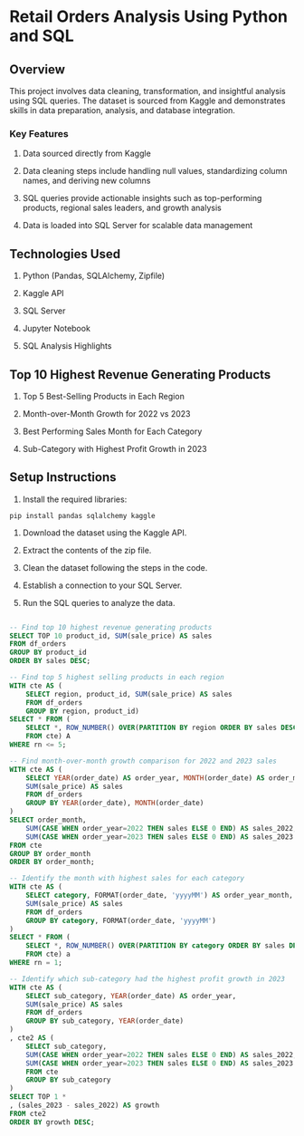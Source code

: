 # Retail Orders Analysis Using Python and SQL

## Overview

This project involves data cleaning, transformation, and insightful analysis using SQL queries. The dataset is sourced from Kaggle and demonstrates skills in data preparation, analysis, and database integration.

### Key Features

1. Data sourced directly from Kaggle

2. Data cleaning steps include handling null values, standardizing column names, and deriving new columns

3. SQL queries provide actionable insights such as top-performing products, regional sales leaders, and growth analysis

4. Data is loaded into SQL Server for scalable data management

## Technologies Used

1. Python (Pandas, SQLAlchemy, Zipfile)

2. Kaggle API

3. SQL Server

4. Jupyter Notebook

5. SQL Analysis Highlights

## Top 10 Highest Revenue Generating Products

1. Top 5 Best-Selling Products in Each Region

2. Month-over-Month Growth for 2022 vs 2023

3.  Best Performing Sales Month for Each Category

4. Sub-Category with Highest Profit Growth in 2023

## Setup Instructions

1. Install the required libraries:
``` 
pip install pandas sqlalchemy kaggle
```
1. Download the dataset using the Kaggle API.

2. Extract the contents of the zip file.

3. Clean the dataset following the steps in the code.

4. Establish a connection to your SQL Server.

5. Run the SQL queries to analyze the data.

```sql

-- Find top 10 highest revenue generating products
SELECT TOP 10 product_id, SUM(sale_price) AS sales
FROM df_orders
GROUP BY product_id
ORDER BY sales DESC;

-- Find top 5 highest selling products in each region
WITH cte AS (
    SELECT region, product_id, SUM(sale_price) AS sales
    FROM df_orders
    GROUP BY region, product_id)
SELECT * FROM (
    SELECT *, ROW_NUMBER() OVER(PARTITION BY region ORDER BY sales DESC) AS rn
    FROM cte) A
WHERE rn <= 5;

-- Find month-over-month growth comparison for 2022 and 2023 sales
WITH cte AS (
    SELECT YEAR(order_date) AS order_year, MONTH(order_date) AS order_month,
    SUM(sale_price) AS sales
    FROM df_orders
    GROUP BY YEAR(order_date), MONTH(order_date)
)
SELECT order_month,
    SUM(CASE WHEN order_year=2022 THEN sales ELSE 0 END) AS sales_2022,
    SUM(CASE WHEN order_year=2023 THEN sales ELSE 0 END) AS sales_2023
FROM cte
GROUP BY order_month
ORDER BY order_month;

-- Identify the month with highest sales for each category
WITH cte AS (
    SELECT category, FORMAT(order_date, 'yyyyMM') AS order_year_month,
    SUM(sale_price) AS sales
    FROM df_orders
    GROUP BY category, FORMAT(order_date, 'yyyyMM')
)
SELECT * FROM (
    SELECT *, ROW_NUMBER() OVER(PARTITION BY category ORDER BY sales DESC) AS rn
    FROM cte) a
WHERE rn = 1;

-- Identify which sub-category had the highest profit growth in 2023
WITH cte AS (
    SELECT sub_category, YEAR(order_date) AS order_year,
    SUM(sale_price) AS sales
    FROM df_orders
    GROUP BY sub_category, YEAR(order_date)
)
, cte2 AS (
    SELECT sub_category,
    SUM(CASE WHEN order_year=2022 THEN sales ELSE 0 END) AS sales_2022,
    SUM(CASE WHEN order_year=2023 THEN sales ELSE 0 END) AS sales_2023
    FROM cte
    GROUP BY sub_category
)
SELECT TOP 1 *
, (sales_2023 - sales_2022) AS growth
FROM cte2
ORDER BY growth DESC;
```

